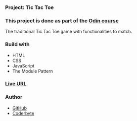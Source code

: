 ### Project: Tic Tac Toe

### This project is done as part of the [Odin course](https://www.theodinproject.com/dashboard)

The traditional Tic Tac Toe game with functionalities to match.

### Build with

- HTML
- CSS
- JavaScript
- The Module Pattern

### [Live URL](https://saba-bar95.github.io/tic-tac-toe/)

### Author

- [GitHub](https://github.com/saba-bar95)
- [Coderbyte](https://coderbyte.com/profile/gegewp)
